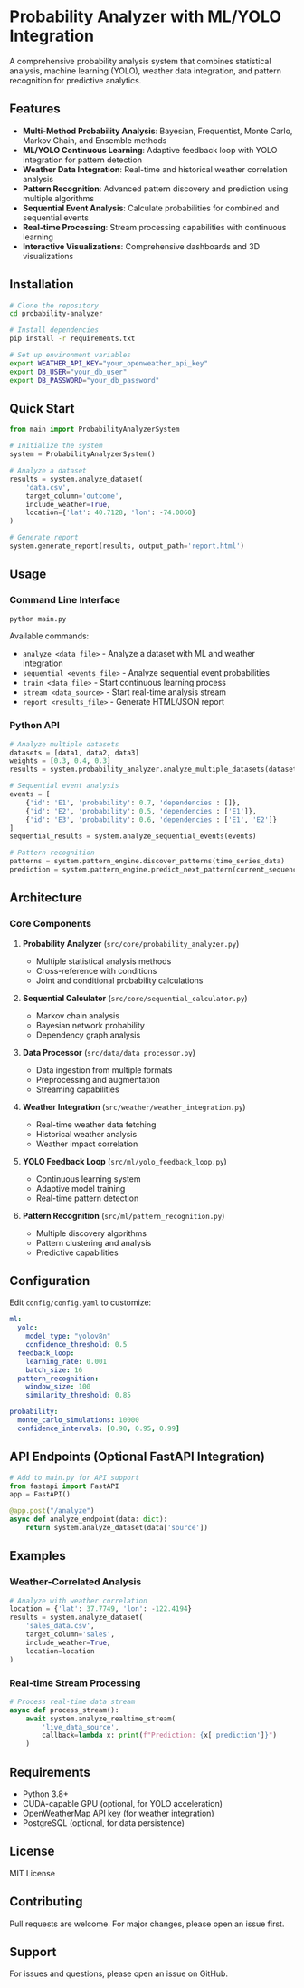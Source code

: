 # Probability Analyzer with ML/YOLO Integration

A comprehensive probability analysis system that combines statistical analysis, machine learning (YOLO), weather data integration, and pattern recognition for predictive analytics.

## Features

- **Multi-Method Probability Analysis**: Bayesian, Frequentist, Monte Carlo, Markov Chain, and Ensemble methods
- **ML/YOLO Continuous Learning**: Adaptive feedback loop with YOLO integration for pattern detection
- **Weather Data Integration**: Real-time and historical weather correlation analysis
- **Pattern Recognition**: Advanced pattern discovery and prediction using multiple algorithms
- **Sequential Event Analysis**: Calculate probabilities for combined and sequential events
- **Real-time Processing**: Stream processing capabilities with continuous learning
- **Interactive Visualizations**: Comprehensive dashboards and 3D visualizations

## Installation

```bash
# Clone the repository
cd probability-analyzer

# Install dependencies
pip install -r requirements.txt

# Set up environment variables
export WEATHER_API_KEY="your_openweather_api_key"
export DB_USER="your_db_user"
export DB_PASSWORD="your_db_password"
```

## Quick Start

```python
from main import ProbabilityAnalyzerSystem

# Initialize the system
system = ProbabilityAnalyzerSystem()

# Analyze a dataset
results = system.analyze_dataset(
    'data.csv',
    target_column='outcome',
    include_weather=True,
    location={'lat': 40.7128, 'lon': -74.0060}
)

# Generate report
system.generate_report(results, output_path='report.html')
```

## Usage

### Command Line Interface

```bash
python main.py
```

Available commands:
- `analyze <data_file>` - Analyze a dataset with ML and weather integration
- `sequential <events_file>` - Analyze sequential event probabilities
- `train <data_file>` - Start continuous learning process
- `stream <data_source>` - Start real-time analysis stream
- `report <results_file>` - Generate HTML/JSON report

### Python API

```python
# Analyze multiple datasets
datasets = [data1, data2, data3]
weights = [0.3, 0.4, 0.3]
results = system.probability_analyzer.analyze_multiple_datasets(datasets, weights)

# Sequential event analysis
events = [
    {'id': 'E1', 'probability': 0.7, 'dependencies': []},
    {'id': 'E2', 'probability': 0.5, 'dependencies': ['E1']},
    {'id': 'E3', 'probability': 0.6, 'dependencies': ['E1', 'E2']}
]
sequential_results = system.analyze_sequential_events(events)

# Pattern recognition
patterns = system.pattern_engine.discover_patterns(time_series_data)
prediction = system.pattern_engine.predict_next_pattern(current_sequence)
```

## Architecture

### Core Components

1. **Probability Analyzer** (`src/core/probability_analyzer.py`)
   - Multiple statistical analysis methods
   - Cross-reference with conditions
   - Joint and conditional probability calculations

2. **Sequential Calculator** (`src/core/sequential_calculator.py`)
   - Markov chain analysis
   - Bayesian network probability
   - Dependency graph analysis

3. **Data Processor** (`src/data/data_processor.py`)
   - Data ingestion from multiple formats
   - Preprocessing and augmentation
   - Streaming capabilities

4. **Weather Integration** (`src/weather/weather_integration.py`)
   - Real-time weather data fetching
   - Historical weather analysis
   - Weather impact correlation

5. **YOLO Feedback Loop** (`src/ml/yolo_feedback_loop.py`)
   - Continuous learning system
   - Adaptive model training
   - Real-time pattern detection

6. **Pattern Recognition** (`src/ml/pattern_recognition.py`)
   - Multiple discovery algorithms
   - Pattern clustering and analysis
   - Predictive capabilities

## Configuration

Edit `config/config.yaml` to customize:

```yaml
ml:
  yolo:
    model_type: "yolov8n"
    confidence_threshold: 0.5
  feedback_loop:
    learning_rate: 0.001
    batch_size: 16
  pattern_recognition:
    window_size: 100
    similarity_threshold: 0.85

probability:
  monte_carlo_simulations: 10000
  confidence_intervals: [0.90, 0.95, 0.99]
```

## API Endpoints (Optional FastAPI Integration)

```python
# Add to main.py for API support
from fastapi import FastAPI
app = FastAPI()

@app.post("/analyze")
async def analyze_endpoint(data: dict):
    return system.analyze_dataset(data['source'])
```

## Examples

### Weather-Correlated Analysis
```python
# Analyze with weather correlation
location = {'lat': 37.7749, 'lon': -122.4194}
results = system.analyze_dataset(
    'sales_data.csv',
    target_column='sales',
    include_weather=True,
    location=location
)
```

### Real-time Stream Processing
```python
# Process real-time data stream
async def process_stream():
    await system.analyze_realtime_stream(
        'live_data_source',
        callback=lambda x: print(f"Prediction: {x['prediction']}")
    )
```

## Requirements

- Python 3.8+
- CUDA-capable GPU (optional, for YOLO acceleration)
- OpenWeatherMap API key (for weather integration)
- PostgreSQL (optional, for data persistence)

## License

MIT License

## Contributing

Pull requests are welcome. For major changes, please open an issue first.

## Support

For issues and questions, please open an issue on GitHub.